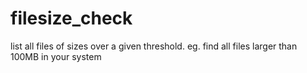 # filesize_check
list all files of sizes over a given threshold. eg. find all files larger than 100MB in your system
